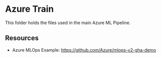 # Azure Train

This folder holds the files used in the main Azure ML Pipeline. 

## Resources

- Azure MLOps Example: https://github.com/Azure/mlops-v2-gha-demo

